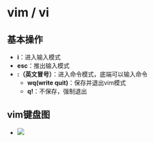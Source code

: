 # vim / vi

## 基本操作

* **i**：进入输入模式
* **esc**：推出输入模式
* **:（英文冒号）**：进入命令模式，底端可以输入命令
  * **wq(write quit)**：保存并退出vim模式
  * **q!**：不保存，强制退出

## vim键盘图

* ![](H:\markdown笔记\Git+多模块\14006819-267a1b48d71fd2f2.png)